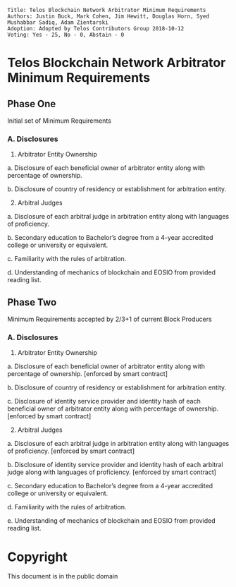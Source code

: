     Title: Telos Blockchain Network Arbitrator Minimum Requirements
    Authors: Justin Buck, Mark Cohen, Jim Hewitt, Douglas Horn, Syed Mushabbar Sadiq, Adam Zientarski
    Adoption: Adopted by Telos Contributors Group 2018-10-12
    Voting: Yes - 25, No - 0, Abstain - 0


# Telos Blockchain Network Arbitrator Minimum Requirements
 
## Phase One

Initial set of Minimum Requirements
 
### A. Disclosures

1. Arbitrator Entity Ownership

a.  Disclosure of each beneficial owner of arbitrator entity along with percentage of ownership.

b. Disclosure of country of residency or establishment for arbitration entity.

2. Arbitral Judges

a.  Disclosure of each arbitral judge in arbitration entity along with languages of proficiency. 

b.  Secondary education to Bachelor’s degree from a 4-year accredited college or university or equivalent.

c.  Familiarity with the rules of arbitration.

d.  Understanding of mechanics of blockchain and EOSIO from provided reading list.

 
## Phase Two

Minimum Requirements accepted by 2/3+1 of current Block Producers
 
### A. Disclosures

1. Arbitrator Entity Ownership

a.  Disclosure of each beneficial owner of arbitrator entity along with percentage of ownership. [enforced by smart contract]

b. Disclosure of country of residency or establishment for arbitration entity.

c. Disclosure of identity service provider and identity hash of each beneficial owner of arbitrator entity along with percentage of ownership. [enforced by smart contract]

2. Arbitral Judges

a.  Disclosure of each arbitral judge in arbitration entity along with languages of proficiency. [enforced by smart contract]

b.  Disclosure of identity service provider and identity hash of each arbitral judge along with languages of proficiency. [enforced by smart contract]

c.  Secondary education to Bachelor’s degree from a 4-year accredited college or university or equivalent.

d.  Familiarity with the rules of arbitration.

e.  Understanding of mechanics of blockchain and EOSIO from provided reading list.

# Copyright

This document is in the public domain
